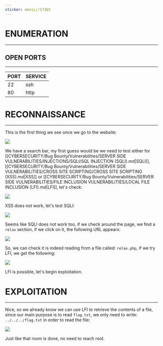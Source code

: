 ```yaml
---
sticker: emoji//1f3b5
---
```

# ENUMERATION
---



## OPEN PORTS
---


| PORT | SERVICE |
| :--- | :------ |
| 22   | ssh     |
| 80   | http    |



# RECONNAISSANCE
---


This is the first thing we see once we go to the website: 

![](cybersecurity/images/Pasted%2520image%252020250120153845.png)



We have a search bar, my first guess would be we need to test either for [[CYBERSECURITY/Bug Bounty/Vulnerabilities/SERVER SIDE VULNERABILITIES/INJECTIONS/SQLI/SQL INJECTION (SQLI).md|SQLI]], [[CYBERSECURITY/Bug Bounty/Vulnerabilities/SERVER SIDE VULNERABILITIES/CROSS SITE SCRIPTING/CROSS SITE SCRIPTING (XSS).md|XSS]] or [[CYBERSECURITY/Bug Bounty/Vulnerabilities/SERVER SIDE VULNERABILITIES/FILE INCLUSION VULNERABILITIES/LOCAL FILE INCLUSION (LFI).md|LFI]], let's check:

![](cybersecurity/images/Pasted%2520image%252020250120154118.png)

XSS does not work, let's test SQLI:

![](cybersecurity/images/Pasted%2520image%252020250120154142.png)

Seems like SQLI does not work too, if we check around the page, we find a `relax` section, if we click on it, the following URL appears:



![](cybersecurity/images/Pasted%2520image%252020250120154358.png)

So, we can check it is indeed reading from a file called: `relax.php`, if we try LFI, we get the following:

![](cybersecurity/images/Pasted%2520image%252020250120154434.png)

LFI is possible, let's begin exploitation.



# EXPLOITATION
---

Nice, so we already know we can use LFI to retrieve the contents of a file, since our main purpose is to read `flag.txt`, we only need to write: `../../../flag.txt` in order to read the file:



![](cybersecurity/images/Pasted%2520image%252020250120154645.png)


Just like that room is done, no need to reach root.